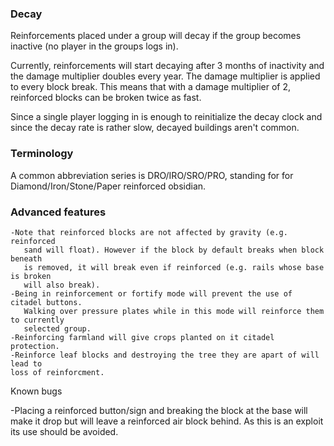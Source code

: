 ### Decay

Reinforcements placed under a group will decay if the group becomes 
inactive (no player in the groups logs in).

Currently, reinforcements will start decaying after 3 months of inactivity
and the damage multiplier doubles every year. The damage multiplier is 
applied to every block break. This means that with a damage multiplier of 2, 
reinforced blocks can be broken twice as fast.

Since a single player logging in is enough to reinitialize the decay clock
and since the decay rate is rather slow, decayed buildings aren't common. 

### Terminology

A common abbreviation series is DRO/IRO/SRO/PRO, standing for for 
Diamond/Iron/Stone/Paper reinforced obsidian.

### Advanced features

    -Note that reinforced blocks are not affected by gravity (e.g. reinforced 
       sand will float). However if the block by default breaks when block beneath 
       is removed, it will break even if reinforced (e.g. rails whose base is broken
       will also break).
    -Being in reinforcement or fortify mode will prevent the use of citadel buttons.
       Walking over pressure plates while in this mode will reinforce them to currently 
       selected group.
    -Reinforcing farmland will give crops planted on it citadel protection.
    -Reinforce leaf blocks and destroying the tree they are apart of will lead to 
    loss of reinforcment.

Known bugs

  -Placing a reinforced button/sign and breaking the block at the base will make it drop but 
     will leave a reinforced air block behind. As this is an exploit its use should be avoided.

